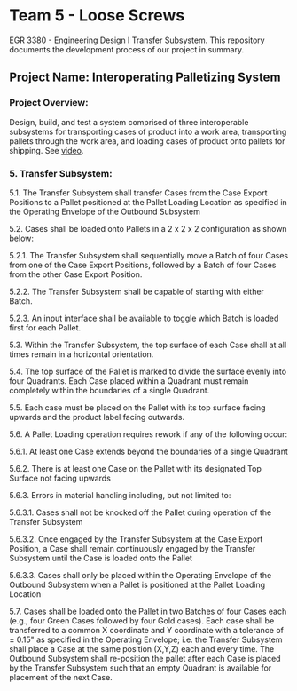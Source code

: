 # Team 5 - Loose Screws
EGR 3380 - Engineering Design I Transfer Subsystem. This repository documents the development process of our project in summary.

## Project Name: Interoperating Palletizing System
### Project Overview: 
Design, build, and test a system comprised of three interoperable subsystems for 
transporting cases of product into a work area, transporting pallets through the work area, and loading 
cases of product onto pallets for shipping.
See [video](https://photos.app.goo.gl/zRGr7y4jFxbNgpk97).

### 5. Transfer Subsystem:
5.1. The Transfer Subsystem shall transfer Cases from the Case Export Positions to a Pallet 
positioned at the Pallet Loading Location as specified in the Operating Envelope of the Outbound
Subsystem

5.2. Cases shall be loaded onto Pallets in a 2 x 2 x 2 configuration as shown below:

5.2.1. The Transfer Subsystem shall sequentially move a Batch of four Cases from one of the 
Case Export Positions, followed by a Batch of four Cases from the other Case Export 
Position.

5.2.2. The Transfer Subsystem shall be capable of starting with either Batch.

5.2.3. An input interface shall be available to toggle which Batch is loaded first for each Pallet.

5.3. Within the Transfer Subsystem, the top surface of each Case shall at all times remain in a 
horizontal orientation. 

5.4. The top surface of the Pallet is marked to divide the surface evenly into four Quadrants. Each 
Case placed within a Quadrant must remain completely within the boundaries of a single 
Quadrant.

5.5. Each case must be placed on the Pallet with its top surface facing upwards and the product label 
facing outwards.

5.6. A Pallet Loading operation requires rework if any of the following occur:

5.6.1. At least one Case extends beyond the boundaries of a single Quadrant

5.6.2. There is at least one Case on the Pallet with its designated Top Surface not facing 
upwards

5.6.3. Errors in material handling including, but not limited to:

5.6.3.1. Cases shall not be knocked off the Pallet during operation of the Transfer
Subsystem 

5.6.3.2. Once engaged by the Transfer Subsystem at the Case Export Position, a Case 
shall remain continuously engaged by the Transfer Subsystem until the Case is 
loaded onto the Pallet

5.6.3.3. Cases shall only be placed within the Operating Envelope of the Outbound 
Subsystem when a Pallet is positioned at the Pallet Loading Location

5.7. Cases shall be loaded onto the Pallet in two Batches of four Cases each (e.g., four Green Cases 
followed by four Gold cases). Each case shall be transferred to a common X coordinate and Y 
coordinate with a tolerance of ± 0.15" as specified in the Operating Envelope; i.e. the Transfer 
Subsystem shall place a Case at the same position (X,Y,Z) each and every time. The Outbound 
Subsystem shall re-position the pallet after each Case is placed by the Transfer Subsystem such 
that an empty Quadrant is available for placement of the next Case.
